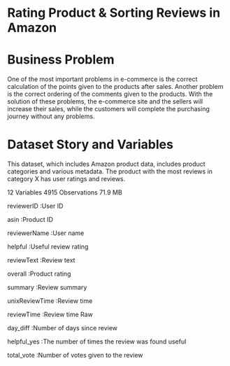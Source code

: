 # Rating Product & Sorting Reviews in Amazon


# Business Problem


One of the most important problems in e-commerce is the correct calculation of
the points given to the products after sales.
Another problem is the correct ordering of the comments given to the products.
With the solution of these problems, the e-commerce site and the sellers will increase
their sales, while the customers will complete the purchasing journey without any problems.


# Dataset Story and Variables


This dataset, which includes Amazon product data, includes product categories and various metadata.
The product with the most reviews in category X has user ratings and reviews.

12 Variables    4915 Observations     71.9 MB

 reviewerID            :User ID
 
 asin                  :Product ID
 
 reviewerName          :User name
 
 helpful               :Useful review rating
 
 reviewText            :Review text
 
 overall               :Product rating
 
 summary               :Review summary
 
 unixReviewTime        :Review time
 
 reviewTime            :Review time Raw
 
 day_diff              :Number of days since review
 
 helpful_yes           :The number of times the review was found useful
 
 total_vote            :Number of votes given to the review
